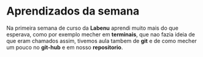 # Aprendizados da semana

Na primeira semana de curso da **Labenu** aprendi muito mais do que esperava, como por exemplo mecher em **terminais**, que nao fazia ideia de que eram chamados assim, tivemos aula tambem de **git** e de como mecher um pouco no **git-hub** e em nosso **repositorio**.
